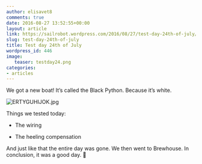```yaml
---
author: elisavet8
comments: true
date: 2016-08-27 13:52:55+00:00
layout: article
link: https://sailrobot.wordpress.com/2016/08/27/test-day-24th-of-july/
slug: test-day-24th-of-july
title: Test day 24th of July
wordpress_id: 446
image:
   teaser: testday24.png
categories:
- articles
---
```


We got a new boat! It’s called the Black Python. Because it’s white.

![ERTYGUHIJOK.jpg](https://sailrobot.files.wordpress.com/2016/08/ertyguhijok.jpg)

Things we tested today:




  * The wiring


  * The heeling compensation


And just like that the entire day was gone. We then went to Brewhouse. In conclusion, it was a good day. 🐑
